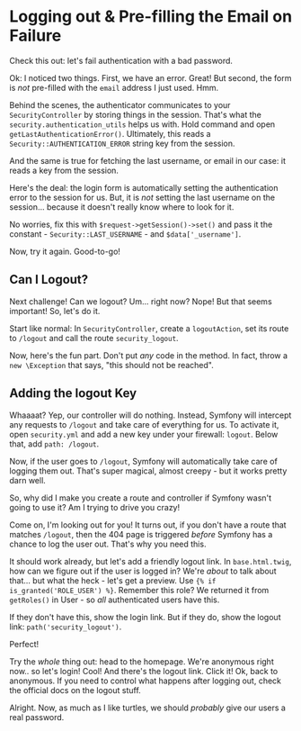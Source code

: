 # Logging out & Pre-filling the Email on Failure

Check this out: let's fail authentication with a bad password.

Ok: I noticed two things. First, we have an error. Great! But second, the form is *not*
pre-filled with the `email` address I just used. Hmm.

Behind the scenes, the authenticator communicates to your `SecurityController` by
storing things in the session. That's what the `security.authentication_utils` helps
us with. Hold command and open `getLastAuthenticationError()`. Ultimately, this reads
a `Security::AUTHENTICATION_ERROR` string key from the session.

And the same is true for fetching the last username, or email in our case: it reads
a key from the session.

Here's the deal: the login form is automatically setting the authentication error
to the session for us. But, it is *not* setting the last username on the session...
because it doesn't really know where to look for it.

No worries, fix this with `$request->getSession()->set()` and pass it the constant -
`Security::LAST_USERNAME` - and `$data['_username']`.

Now, try it again. Good-to-go!

## Can I Logout?

Next challenge! Can we logout? Um... right now? Nope! But that seems important! So,
let's do it.

Start like normal: In `SecurityController`, create a `logoutAction`, set its route
to `/logout` and call the route `security_logout`. 

Now, here's the fun part. Don't put *any* code in the method. In fact, throw a
`new \Exception` that says, "this should not be reached".

## Adding the logout Key

Whaaaat? Yep, our controller will do nothing. Instead, Symfony will intercept any
requests to `/logout` and take care of everything for us. To activate it, open `security.yml`
and add a new key under your firewall: `logout`. Below that, add `path: /logout`.

Now, if the user goes to `/logout`, Symfony will automatically take care of logging
them out. That's super magical, almost creepy - but it works pretty darn well.

So, why did I make you create a route and controller if Symfony wasn't going to use
it? Am I trying to drive you crazy!

Come on, I'm looking out for you! It turns out, if you don't have a route that matches
`/logout`, then the 404 page is triggered *before* Symfony has a chance to log
the user out. That's why you need this.

It should work already, but let's add a friendly logout link. In `base.html.twig`,
how can we figure out if the user is logged in? We're *about* to talk about that...
but what the heck - let's get a preview. Use `{% if is_granted('ROLE_USER') %}`.
Remember this role? We returned it from `getRoles()` in User - so *all* authenticated
users have this.

If they don't have this, show the login link. But if they do, show the logout link:
`path('security_logout')`.

Perfect!

Try the *whole* thing out: head to the homepage. We're anonymous right now.. so let's
login! Cool! And there's the logout link. Click it! Ok, back to anonymous. If you
need to control what happens after logging out, check the official docs on the logout
stuff.

Alright. Now, as much as I like turtles, we should *probably* give our users a real
password.
